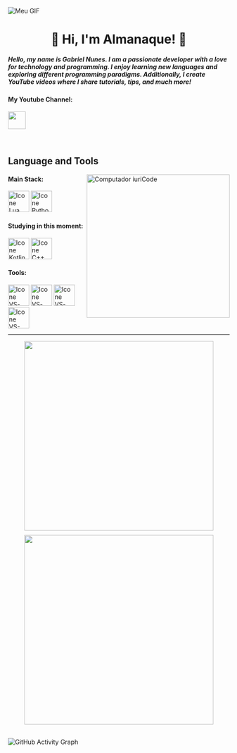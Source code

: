 ![Meu GIF](https://media.giphy.com/media/v1.Y2lkPTc5MGI3NjExbDZzcDFqbHozYmU2ZTIwejdtcTA2dDNveHAxZDl4Z3BtYjVncXcxNCZlcD12MV9pbnRlcm5hbF9naWZfYnlfaWQmY3Q9Zw/JOa5UJkriAgjCE7KlB/source.gif)

<h1 align="center">👋 Hi, I'm Almanaque! 🚀</h1>
<h5>Hello, my name is Gabriel Nunes. I am a passionate developer with a love for technology and programming. I enjoy learning new languages and exploring different programming paradigms. Additionally, I create YouTube videos where I share tutorials, tips, and much more!</h5>

<h4>My Youtube Channel:</h4>

<a href="https://www.youtube.com/@AlmanaqueCode"><img src="https://cdn.discordapp.com/emojis/1006232573040668682.webp?size=128&quality=lossless" width="40"></a>

<br>

## Language and Tools

<img src="https://cdn.discordapp.com/emojis/1242669751537238187.gif?size=128&quality=lossless" min-width="325px" max-width="325px" width="325px" align="right" alt="Computador iuriCode">

#### Main Stack:
  [<img height="48px" width="48px" alt="Icone Lua" src="https://upload.wikimedia.org/wikipedia/commons/c/cf/Lua-Logo.svg"/>](https://www.lua.org/)
  [<img height="48px" width="48px" alt="Icone Python" src="https://upload.wikimedia.org/wikipedia/commons/c/c3/Python-logo-notext.svg"/>](https://www.python.org/)

#### Studying in this moment:
  [<img height="48px" width="48px" alt="Icone Kotlin" src="https://upload.wikimedia.org/wikipedia/commons/7/74/Kotlin_Icon.png"/>](https://kotlinlang.org/)
  [<img height="48px" width="48px" alt="Icone C++" src="https://upload.wikimedia.org/wikipedia/commons/1/18/ISO_C%2B%2B_Logo.svg"/>](https://isocpp.org/)

#### Tools:

  [<img height="48px" width="48px" alt="Icone VS-Code" src="https://skillicons.dev/icons?i=vscode"/>](https://code.visualstudio.com/)
  [<img height="48px" width="48px" alt="Icone VS-Code" src="https://skillicons.dev/icons?i=github"/>](https://github.com/)
  [<img height="48px" width="48px" alt="Icone VS-Code" src="https://skillicons.dev/icons?i=git"/>](https://git-scm.com/)
  [<img height="48px" width="48px" alt="Icone VS-Code" src="https://skillicons.dev/icons?i=robloxstudio"/>](https://create.roblox.com)

---
<div align="center" style="display: flex; justify-content: center; flex-wrap: wrap; gap: 10px;">
   <img width="430" src="https://github-readme-stats.vercel.app/api?username=almanaq3&theme=radical&title_color=FFFFFF&text_color=FFFFFF&bg_color=090B1B&icon_color=FFFFFF&border_color=FFFFFF">
   <img width="430" src="https://github-readme-stats-anuraghazra1.vercel.app/api/top-langs/?username=almanaq3&layout=compact&theme=radical&langs_count=6&bg_color=090B1B&text_color=FFFFFF&title_color=FFFFFF">
</div>

<br>

![GitHub Activity Graph](https://github-readme-activity-graph.vercel.app/graph?username=almanaq3&theme=github-dark&point=ffffff&radius=16#gh-dark-mode-only"%20alt="GitHub%20Activity%20Graph")

